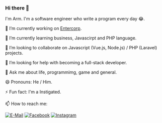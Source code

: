 ### Hi there 👋

I'm Arm. I'm a software engineer who write a program every day 😂.

🔭 I’m currently working on [Entercorp](https://entercorp.net/).

🌱 I’m currently learning business, Javascirpt and PHP language.

👯 I’m looking to collaborate on Javascript (Vue.js, Node.js) / PHP (Laravel) projects.

🤔 I’m looking for help with becoming a full-stack developer.

💬 Ask me about life, programmimg, game and general.

😄 Pronouns: He / Him.

⚡ Fun fact: I'm a Instigated.

📫 How to reach me: 

[![E-Mail](https://img.shields.io/badge/--email?label=E-mail&logo=Gmail&style=social)](mailto:sirawit.aarm@gmail.comm) 
[![Facebook](https://img.shields.io/badge/--facebook?label=Facebook&logo=Facebook&style=social)](https://www.facebook.com/arm.sirawit.75)
[![Instagram](https://img.shields.io/badge/--instagram?label=Instagram&logo=Instagram&style=social)](https://www.instagram.com/armsirawitt/)


<!--
**armsasmart/armsasmart** is a ✨ _special_ ✨ repository because its `README.md` (this file) appears on your GitHub profile.

Here are some ideas to get you started:

- 🔭 I’m currently working on ...
- 🌱 I’m currently learning ...
- 👯 I’m looking to collaborate on ...
- 🤔 I’m looking for help with ...
- 💬 Ask me about ...
- 📫 How to reach me: ...
- 😄 Pronouns: ...
- ⚡ Fun fact: ...
-->
